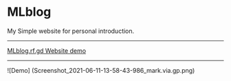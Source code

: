 # MLblog
My Simple website for personal introduction.
<hr><a href="//mlblog.rf.gd">MLblog.rf.gd Website demo</a>
<hr>
![Demo]
(Screenshot_2021-06-11-13-58-43-986_mark.via.gp.png)

